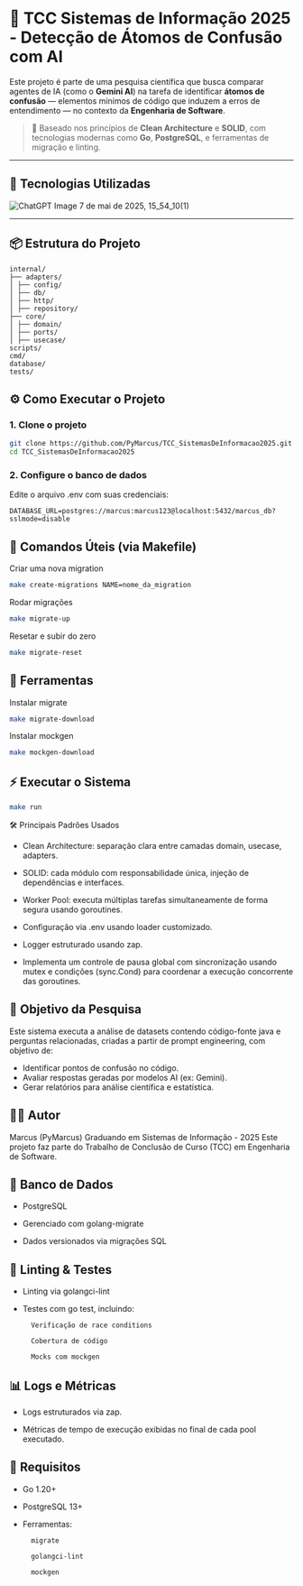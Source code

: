 # 🔬 TCC Sistemas de Informação 2025 - Detecção de Átomos de Confusão com AI

Este projeto é parte de uma pesquisa científica que busca comparar agentes de IA (como o **Gemini AI**) na tarefa de identificar **átomos de confusão** — elementos mínimos de código que induzem a erros de entendimento — no contexto da **Engenharia de Software**.

> 🧩 Baseado nos princípios de **Clean Architecture** e **SOLID**, com tecnologias modernas como **Go**, **PostgreSQL**, e ferramentas de migração e linting.

---

## 🚀 Tecnologias Utilizadas

![ChatGPT Image 7 de mai  de 2025, 15_54_10(1)](https://github.com/user-attachments/assets/6e0fca87-3143-4726-897d-09b857823e9b)


---


## 📦 Estrutura do Projeto
    internal/
    ├── adapters/
    │ ├── config/
    │ ├── db/
    │ ├── http/
    │ ├── repository/
    ├── core/
    │ ├── domain/
    │ ├── ports/
    │ ├── usecase/
    scripts/
    cmd/
    database/
    tests/

## ⚙️ Como Executar o Projeto

### 1. Clone o projeto
```bash
git clone https://github.com/PyMarcus/TCC_SistemasDeInformacao2025.git
cd TCC_SistemasDeInformacao2025
```

### 2. Configure o banco de dados

Edite o arquivo .env com suas credenciais:

    DATABASE_URL=postgres://marcus:marcus123@localhost:5432/marcus_db?sslmode=disable

## 📂 Comandos Úteis (via Makefile)

Criar uma nova migration
```bash
make create-migrations NAME=nome_da_migration
```
Rodar migrações
```bash
make migrate-up
```
Resetar e subir do zero
```bash
make migrate-reset
```

## 🐳 Ferramentas

Instalar migrate
```bash
make migrate-download
```

Instalar mockgen
```bash
make mockgen-download
```

## ⚡ Executar o Sistema
```bash
make run
```

🛠️ Principais Padrões Usados

* Clean Architecture: separação clara entre camadas domain, usecase, adapters.
    
* SOLID: cada módulo com responsabilidade única, injeção de dependências e interfaces.
    
* Worker Pool: executa múltiplas tarefas simultaneamente de forma segura usando goroutines.
    
* Configuração via .env usando loader customizado.
    
* Logger estruturado usando zap.

* Implementa um controle de pausa global com sincronização usando mutex e condições (sync.Cond) para coordenar a execução concorrente das goroutines.

## 🎯 Objetivo da Pesquisa

Este sistema executa a análise de datasets contendo código-fonte java e perguntas relacionadas, criadas a partir de prompt engineering, com objetivo de:

* Identificar pontos de confusão no código.
* Avaliar respostas geradas por modelos AI (ex: Gemini).
* Gerar relatórios para análise científica e estatística.

## 👨‍🔬 Autor

Marcus (PyMarcus)
Graduando em Sistemas de Informação - 2025
Este projeto faz parte do Trabalho de Conclusão de Curso (TCC) em Engenharia de Software.

## 🐘 Banco de Dados

* PostgreSQL

* Gerenciado com golang-migrate

* Dados versionados via migrações SQL

## 🧹 Linting & Testes

* Linting via golangci-lint

* Testes com go test, incluindo:

        Verificação de race conditions

        Cobertura de código

        Mocks com mockgen

## 📊 Logs e Métricas

* Logs estruturados via zap.

* Métricas de tempo de execução exibidas no final de cada pool executado.

## 🏁 Requisitos

* Go 1.20+

* PostgreSQL 13+

* Ferramentas:

        migrate

        golangci-lint

        mockgen
